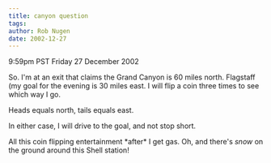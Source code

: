 ```yaml
---
title: canyon question
tags: 
author: Rob Nugen
date: 2002-12-27
---
```


<p class=date>9:59pm PST Friday 27 December 2002</p>

<p>So.  I'm at an exit that claims the Grand Canyon is 60 miles north.
Flagstaff (my goal for the evening is 30 miles east.  I will flip a
coin three times to see which way I go.</p>

<p>Heads equals north, tails equals east.</p>

<p>In either case, I will drive to the goal, and not stop short.</p>

<p>All this coin flipping entertainment *after* I get gas.  Oh, and
there's <em>snow</em> on the ground around this Shell station!</p>

